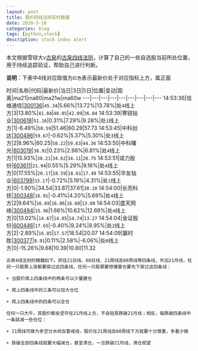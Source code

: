 ```yaml
---
layout: post
title: 股价四线法则实时数据
date: 2020-5-10
categories: blog
tags: [python,stock]
description: stock index alert
---
```



本文根据雪球大v[古泉](https://xueqiu.com/u/7148646888)的[古泉四线法则](https://xueqiu.com/7148646888/130498192)，计算了自己的一些自选股当前所处位置，用于持续追踪验证，帮助自己进行判断。

**说明**：下表中4线对应取值为`红色`表示最新价处于对应指标上方，属正面

时间|名称|代码|最新价|当日|3日|5日|位置|变动|距离|ma21|ma60|ma21w|ma60w
---|---|---|---|---|---|---|---|---
14:53:36|信维通信|[300136](https://xueqiu.com/S/SZ300136)|`45.34`|5.66%|13.72%|13.78%|处`4`线上方|3|13.80%|`41.84`|`40.05`|`42.09`|`36.04`
14:53:39|寒锐钴业|[300618](https://xueqiu.com/S/SZ300618)|`51.16`|0.31%|7.29%|9.28%|处`1`线上方|1|-6.49%|`50.59`|51.46|60.29|57.73
14:53:45|中科创达|[300496](https://xueqiu.com/S/SZ300496)|`59.67`|-0.62%|5.37%|5.30%|处`3`线上方|2|8.96%|60.25|`58.22`|`59.63`|`44.36`
14:53:50|中科曙光|[603019](https://xueqiu.com/S/SH603019)|`38.92`|0.23%|2.98%|6.81%|处`4`线上方|1|15.93%|`38.21`|`34.62`|`34.11`|`28.75`
14:53:51|诺力股份|[603611](https://xueqiu.com/S/SH603611)|`21.94`|0.55%|5.29%|9.16%|处`4`线上方|0|17.55%|`20.17`|`18.59`|`18.61`|`17.49`
14:53:55|华友钴业|[603799](https://xueqiu.com/S/SH603799)|`33.17`|-0.72%|5.19%|4.31%|处`1`线上方|0|-1.90%|34.54|33.87|37.61|`30.10`
14:54:00|长亮科技|[300348](https://xueqiu.com/S/SZ300348)|`16.91`|-0.41%|4.20%|5.69%|处`4`线上方|2|9.64%|`16.69`|`16.06`|`16.60`|`13.00`
14:54:03|盛天网络|[300494](https://xueqiu.com/S/SZ300494)|`15.96`|1.66%|10.62%|12.69%|处`4`线上方|0|13.02%|`14.67`|`14.05`|`14.74`|`13.27`
14:54:04|金证股份|[600446](https://xueqiu.com/S/SH600446)|`17.65`|-0.40%|9.24%|8.95%|处`2`线上方|2|-2.89%|`16.85`|`17.57`|18.54|20.07
14:54:09|赢时胜|[300377](https://xueqiu.com/S/SZ300377)|`8.91`|0.11%|2.58%|-6.06%|处`0`线上方|0|-15.26%|9.68|10.39|10.80|11.32

```
古泉4线法则的精髓如下。抓住21日线、60日线、21周线及60周线等四条线，外加21月线，任何一只股票上涨都要穿过这四条线，任何一只股票要想爆雷也要先下穿过这四条线：

+ 当股价爬上四条线中的两条可以少量建仓

+ 爬上四条线中的三条可以加大仓位

+ 爬上四条线中的四条可以全仓

任何一只大牛，其股价都会坚守在21月线上方，不会轻易跌破21月线；相反，每跌破四条线中一条就减一些仓位：

+ 21周线可做为多空分水岭及警戒线，股价在21周线及60周线下方就要十分慎重，多看少做

+ 跌破全部四条线就要大幅减仓，甚至清仓，一旦跌破21月线，清仓观望
```